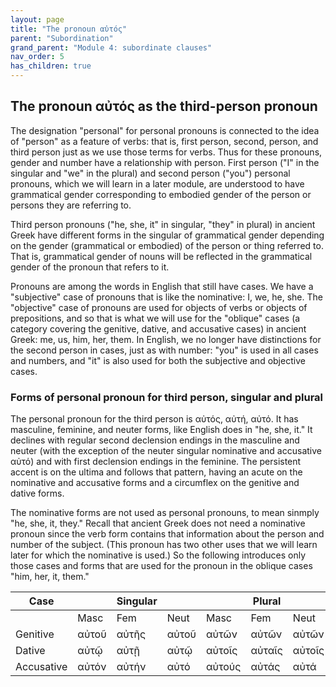 ```yaml
---
layout: page
title: "The pronoun αὐτός"
parent: "Subordination"
grand_parent: "Module 4: subordinate clauses"
nav_order: 5
has_children: true
---
```



## The pronoun αὐτός as the third-person pronoun

The designation "personal" for personal pronouns is connected to the idea of "person" as a feature of verbs: that is, first person, second, person, and third person just as we use those terms for verbs. Thus for these pronouns, gender and number have a relationship with person. First person ("I" in the singular and "we" in the plural) and second person ("you") personal pronouns, which we will learn in a later module, are understood to have grammatical gender corresponding to embodied gender of the person or persons they are referring to. 

Third person pronouns ("he, she, it" in singular, "they" in plural) in ancient Greek have different forms in the singular of grammatical gender depending on the gender (grammatical or embodied) of the person or thing referred to. That is, grammatical gender of nouns will be reflected in the grammatical gender of the pronoun that refers to it.

Pronouns are among the words in English that still have cases. We have a "subjective" case of pronouns that is like the nominative: I, we, he, she. The "objective" case of pronouns are used for objects of verbs or objects of prepositions, and so that is what we will use for the "oblique" cases (a category covering the genitive, dative, and accusative cases) in ancient Greek: me, us, him, her, them. In English, we no longer have distinctions for the second person in cases, just as with number: "you" is used in all cases and numbers, and "it" is also used for both the subjective and objective cases.


### Forms of personal pronoun for third person, singular and plural

The personal pronoun for the third person is αὐτός, αὐτή, αὐτό. It has masculine, feminine, and neuter forms, like English does in "he, she, it." It declines with regular second declension endings in the masculine and neuter (with the exception of the neuter singular nominative and accusative αὐτό) and with first declension endings in the feminine. The persistent accent is on the ultima and follows that pattern, having an acute on the nominative and accusative forms and a circumflex on the genitive and dative forms. 

The nominative forms are not used as personal pronouns, to mean sinmply "he, she, it, they." Recall that ancient Greek does not need a nominative pronoun since the verb form contains that information about the person and number of the subject. (This pronoun has two other uses that we will learn later for which the nominative is used.) So the following introduces only those cases and forms that are used for the pronoun in the oblique cases "him, her, it, them."  


| Case  |    | Singular|    |     | Plural  |     |
| --- | --- | --- | --- | --- | --- | --- |
|    | Masc | Fem | Neut | Masc | Fem | Neut |
| Genitive | αὐτοῦ  | αὐτῆς  | αὐτοῦ | αὐτῶν | αὐτῶν | αὐτῶν |
| Dative | αὐτῷ  | αὐτῇ | αὐτῷ | αὐτοῖς | αὐταῖς  | αὐτοῖς  |
| Accusative | αὐτόν | αὐτήν | αὐτό | αὐτούς  | αὐτάς  | αὐτά  |


